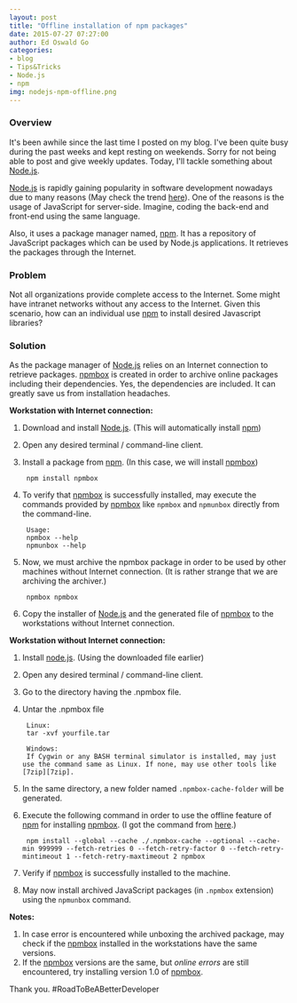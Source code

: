```yaml
---
layout: post
title: "Offline installation of npm packages"
date: 2015-07-27 07:27:00
author: Ed Oswald Go
categories:
- blog
- Tips&Tricks
- Node.js
- npm
img: nodejs-npm-offline.png
---
```


### Overview
It's been awhile since the last time I posted on my blog. I've been quite busy during the past weeks and kept resting on weekends. Sorry for not being able to post and give weekly updates. Today, I'll tackle something about [Node.js][Node.js].

[Node.js][Node.js] is rapidly gaining popularity in software development nowadays due to many reasons (May check the trend [here][node.js-trend]). One of the reasons is the usage of JavaScript for server-side. Imagine, coding the back-end and front-end using the same language.

Also, it uses a package manager named, [npm][npm]. It has a repository of JavaScript packages which can be used by Node.js applications. It retrieves the packages through the Internet.

### Problem
Not all organizations provide complete access to the Internet. Some might have intranet networks without any access to the Internet. Given this scenario, how can an individual use [npm][npm] to install desired Javascript libraries?

### Solution
As the package manager of [Node.js][Node.js] relies on an Internet connection to retrieve packages. [npmbox][npmbox] is created in order to archive online packages including their dependencies. Yes, the dependencies are included. It can greatly save us from installation headaches.

**Workstation with Internet connection:**

1. Download and install [Node.js][Node.js]. (This will automatically install [npm][npm])
2. Open any desired terminal / command-line client.
3. Install a package from [npm][npm]. (In this case, we will install [npmbox][npmbox])

        npm install npmbox

3. To verify that [npmbox][npmbox] is successfully installed, may execute the commands provided by [npmbox][npmbox] like ```npmbox``` and ```npmunbox``` directly from the command-line.

        Usage:
        npmbox --help
        npmunbox --help

4. Now, we must archive the npmbox package in order to be used by other machines without Internet connection. (It is rather strange that we are archiving the archiver.)

        npmbox npmbox

5. Copy the installer of [Node.js][Node.js] and the generated file of [npmbox][npmbox] to the workstations without Internet connection.

**Workstation without Internet connection:**

1. Install [node.js][Node.js]. (Using the downloaded file earlier)
2. Open any desired terminal / command-line client.
3. Go to the directory having the .npmbox file.
4. Untar the .npmbox file

        Linux:
        tar -xvf yourfile.tar

        Windows:
        If Cygwin or any BASH terminal simulator is installed, may just use the command same as Linux. If none, may use other tools like [7zip][7zip].

5. In the same directory, a new folder named ```.npmbox-cache-folder``` will be generated.
6. Execute the following command in order to use the offline feature of [npm][npm] for installing [npmbox][npmbox]. (I got the command from [here][npm-offline-command].)

        npm install --global --cache ./.npmbox-cache --optional --cache-min 999999 --fetch-retries 0 --fetch-retry-factor 0 --fetch-retry-mintimeout 1 --fetch-retry-maxtimeout 2 npmbox
7. Verify if [npmbox][npmbox] is successfully installed to the machine.
8. May now install archived JavaScript packages (in ```.npmbox``` extension) using the ```npmunbox``` command.

**Notes:**

1. In case error is encountered while unboxing the archived package, may check if the [npmbox][npmbox] installed in the workstations have the same versions.
2. If the [npmbox][npmbox] versions are the same, but *online errors* are still encountered, try installing version 1.0 of [npmbox][npmbox].


Thank you. #RoadToBeABetterDeveloper

[node.js]: https://nodejs.org/
[npm]: https://www.npmjs.com/
[npmbox]: https://www.npmjs.com/package/npmbox
[7zip]: http://www.7-zip.org/
[npm-offline-command]: http://stackoverflow.com/questions/25549730/install-npmbox-on-a-windows-offline-machine
[node.js-trend]: https://blog.risingstack.com/how-google-sees-node-js/
